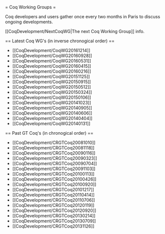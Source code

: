 = Coq Working Groups =

Coq developers and users gather once every two months in Paris to
discuss ongoing developments.

[[CoqDevelopment/NextCoqWG|The next Coq Working Group]] info.

== Latest Coq WG's (in inverse chronogical order) ==

 * [[CoqDevelopment/CoqWG20161214]]
 * [[CoqDevelopment/CoqWG20160928]]
 * [[CoqDevelopment/CoqWG20160531]]
 * [[CoqDevelopment/CoqWG20160415]]
 * [[CoqDevelopment/CoqWG20160216]]
 * [[CoqDevelopment/CoqWG20151125]]
 * [[CoqDevelopment/CoqWG20150915]]
 * [[CoqDevelopment/CoqWG20150512]]
 * [[CoqDevelopment/CoqWG20150324]]
 * [[CoqDevelopment/CoqWG20150106]]
 * [[CoqDevelopment/CoqWG20141023]]
 * [[CoqDevelopment/CoqWG20140905]]
 * [[CoqDevelopment/CoqWG20140606]]
 * [[CoqDevelopment/CoqWG20140404]]
 * [[CoqDevelopment/CoqWG20140131]]

== Past GT Coq's (in chronogical order) ==

 * [[CoqDevelopment/CRGTCoq20081010]]
 * [[CoqDevelopment/CRGTCoq20081118]]
 * [[CoqDevelopment/CRGTCoq20090116]]
 * [[CoqDevelopment/CRGTCoq20090323]]
 * [[CoqDevelopment/CRGTCoq20090704]]
 * [[CoqDevelopment/CRGTCoq20091103]]
 * [[CoqDevelopment/CRGTCoq20100113]]
 * [[CoqDevelopment/CRGTCoq20100426]]
 * [[CoqDevelopment/CRGTCoq20100920]]
 * [[CoqDevelopment/CRGTCoq20101217]]
 * [[CoqDevelopment/CRGTCoq20110414]]
 * [[CoqDevelopment/CRGTCoq20110706]]
 * [[CoqDevelopment/CRGTCoq20120119]]
 * [[CoqDevelopment/CRGTCoq20120920]]
 * [[CoqDevelopment/CRGTCoq20130214]]
 * [[CoqDevelopment/CRGTCoq20130709]]
 * [[CoqDevelopment/CRGTCoq20131126]]
